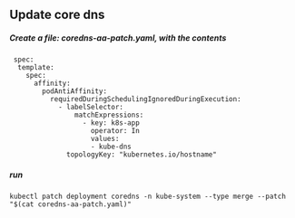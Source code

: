 ## Update core dns
##### Create a file:  coredns-aa-patch.yaml, with the contents
```
 spec:
  template:
    spec:
      affinity:
        podAntiAffinity:
          requiredDuringSchedulingIgnoredDuringExecution:
            - labelSelector:
                matchExpressions:
                  - key: k8s-app
                    operator: In
                    values:
                    - kube-dns
              topologyKey: "kubernetes.io/hostname"
```             
              
##### run 
`kubectl patch deployment coredns -n kube-system --type merge --patch "$(cat coredns-aa-patch.yaml)"`

